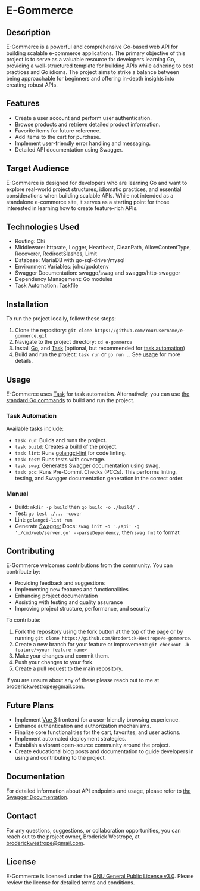 # E-Gommerce

## Description

E-Gommerce is a powerful and comprehensive Go-based web API for building scalable e-commerce applications. The primary objective of this project is to serve as a valuable resource for developers learning Go, providing a well-structured template for building APIs while adhering to best practices and Go idioms. The project aims to strike a balance between being approachable for beginners and offering in-depth insights into creating robust APIs.

## Features

- Create a user account and perform user authentication.
- Browse products and retrieve detailed product information.
- Favorite items for future reference.
- Add items to the cart for purchase.
- Implement user-friendly error handling and messaging.
- Detailed API documentation using Swagger.

## Target Audience

E-Gommerce is designed for developers who are learning Go and want to explore real-world project structures, idiomatic practices, and essential considerations when building scalable APIs. While not intended as a standalone e-commerce site, it serves as a starting point for those interested in learning how to create feature-rich APIs.

## Technologies Used

- Routing: Chi
- Middleware: httprate, Logger, Heartbeat, CleanPath, AllowContentType, Recoverer, RedirectSlashes, Limit
- Database: MariaDB with go-sql-driver/mysql
- Environment Variables: joho/godotenv
- Swagger Documentation: swaggo/swag and swaggo/http-swagger
- Dependency Management: Go modules
- Task Automation: Taskfile

## Installation

To run the project locally, follow these steps:

1. Clone the repository: `git clone https://github.com/YourUsername/e-gommerce.git`
2. Navigate to the project directory: `cd e-gommerce`
3. Install [Go](https://go.dev/doc/install), and [Task](https://taskfile.dev/) (optional, but recommended for [task automation](#task-automation))
4. Build and run the project: `task run` or `go run .`. See [usage](#usage) for more details.

## Usage

E-Gommerce uses [Task](https://taskfile.dev/) for task automation. Alternatively, you can use [the standard Go commands](https://go.dev/doc/tutorial/getting-started) to build and run the project.

### Task Automation

Available tasks include:
- `task run`: Builds and runs the project.
- `task build`: Creates a build of the project.
- `task lint`: Runs [golangci-lint](https://golangci-lint.run/) for code linting.
- `task test`: Runs tests with coverage.
- `task swag`: Generates [Swagger](https://swagger.io/) documentation using [swag](https://github.com/swaggo/swag).
- `task pcc`: Runs Pre-Commit Checks (PCCs). This performs linting, testing, and Swagger documentation generation in the correct order.

### Manual

- Build: `mkdir -p build` then `go build -o ./build/ .`
- Test: `go test ./... -cover`
- Lint: `golangci-lint run`
- Generate [Swagger](https://swagger.io/) Docs: `swag init -o './api' -g './cmd/web/server.go' --parseDependency`, then `swag fmt` to format

## Contributing

E-Gommerce welcomes contributions from the community. You can contribute by:

- Providing feedback and suggestions
- Implementing new features and functionalities
- Enhancing project documentation
- Assisting with testing and quality assurance
- Improving project structure, performance, and security

To contribute:

1. Fork the repository using the fork button at the top of the page or by running `git clone https://github.com/Broderick-Westrope/e-gommerce`.
2. Create a new branch for your feature or improvement: `git checkout -b feature/<your-feature-name>`
3. Make your changes and commit them.
4. Push your changes to your fork.
5. Create a pull request to the main repository.

If you are unsure about any of these please reach out to me at [broderickwestrope@gmail.com](mailto:broderickwestrope@gmail.com).

## Future Plans

- Implement [Vue 3](https://vuejs.org/) frontend for a user-friendly browsing experience.
- Enhance authentication and authorization mechanisms.
- Finalize core functionalities for the cart, favorites, and user actions.
- Implement automated deployment strategies.
- Establish a vibrant open-source community around the project.
- Create educational blog posts and documentation to guide developers in using and contributing to the project.

## Documentation

For detailed information about API endpoints and usage, please refer to [the Swagger Documentation](./api/).

## Contact

For any questions, suggestions, or collaboration opportunities, you can reach out to the project owner, Broderick Westrope, at [broderickwestrope@gmail.com](mailto:broderickwestrope@gmail.com).

## License

E-Gommerce is licensed under the [GNU General Public License v3.0](https://www.gnu.org/licenses/gpl-3.0.html). Please review the license for detailed terms and conditions.

